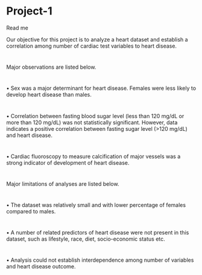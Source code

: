# Project-1
Read me

Our objective for this project is to analyze a heart dataset and establish a correlation among number of cardiac test variables to heart disease.
#
Major observations are listed below.
#
•	Sex was a major determinant for heart disease. Females were less likely to develop heart disease than males.
#
•	Correlation between fasting blood sugar level (less than 120 mg/dL or more than 120 mg/dL) was not statistically significant. However, data indicates a positive correlation between fasting sugar level (>120 mg/dL) and heart disease. 
#
•	Cardiac fluoroscopy to measure calcification of major vessels was a strong indicator of development of heart disease.

#
Major limitations of analyses are listed below.
#
•	The dataset was relatively small and with lower percentage of females compared to males.
#
•	A number of related predictors of heart disease were not present in this dataset, such as lifestyle, race, diet, socio-economic status etc.
#
•	Analysis could not establish interdependence among number of variables and heart disease outcome.

